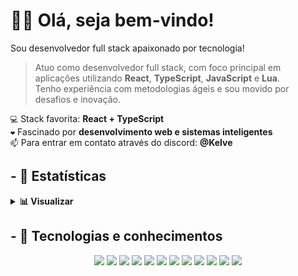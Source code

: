 <h1>🙋‍♂️ Olá, seja bem-vindo!</h1>

Sou desenvolvedor full stack apaixonado por tecnologia!

> Atuo como desenvolvedor full stack, com foco principal em aplicações utilizando **React**, **TypeScript**, **JavaScript** e **Lua**.  
> Tenho experiência com metodologias ágeis e sou movido por desafios e inovação.

`💻` Stack favorita: **React + TypeScript**  
`❤️` Fascinado por **desenvolvimento web e sistemas inteligentes**  
`📫` Para entrar em contato através do discord: **@Kelve**

## - 🧠 Estatísticas

<details>
  <summary><strong>📊 Visualizar</strong></summary>
  <br />

  <table align="center">
    <tr>
      <td>
        <img src="https://github-readme-stats.vercel.app/api?username=kelvezada&show_icons=true&hide_border=true&count_private=true&include_all_commits=true&theme=radical" />
      </td>
      <td>
        <img src="https://github-readme-stats.vercel.app/api/top-langs/?username=kelvezada&layout=compact&langs_count=8&hide_border=true&theme=radical" />
      </td>
    </tr>
  </table>

  <p align="center">
    <img src="https://github-readme-streak-stats.herokuapp.com/?user=kelvezada&theme=radical&hide_border=true" />
  </p>
</details>

## - 🧠 Tecnologias e conhecimentos

<p align="center">
  <a href="https://www.lua.org/docs.html"><img src="https://skillicons.dev/icons?i=lua&theme=dark" /></a>
  <a href="https://reactjs.org/docs/getting-started.html"><img src="https://skillicons.dev/icons?i=react&theme=dark" /></a>
  <a href="https://vitejs.dev/guide/"><img src="https://skillicons.dev/icons?i=vite&theme=dark" /></a>
  <a href="https://www.typescriptlang.org/docs/"><img src="https://skillicons.dev/icons?i=ts&theme=dark" /></a>
  <a href="https://developer.mozilla.org/en-US/docs/Web/JavaScript"><img src="https://skillicons.dev/icons?i=js&theme=dark" /></a>
  <a href="https://nodejs.org/en/docs/"><img src="https://skillicons.dev/icons?i=nodejs&theme=dark" /></a>
  <a href="https://developer.mozilla.org/en-US/docs/Web/CSS"><img src="https://skillicons.dev/icons?i=css&theme=dark" /></a>
  <a href="https://tailwindcss.com/docs"><img src="https://skillicons.dev/icons?i=tailwind&theme=dark" /></a>
  <a href="https://www.mongodb.com/docs/"><img src="https://skillicons.dev/icons?i=mongodb&theme=dark" /></a>
  <a href="https://dev.mysql.com/doc/"><img src="https://skillicons.dev/icons?i=mysql&theme=dark" /></a>
  <a href="https://developer.mozilla.org/pt-BR/docs/Web/HTML"><img src="https://skillicons.dev/icons?i=html&theme=dark" /></a>
  <a href="https://discord.js.org/#/docs/main/stable/general/welcome"><img src="https://skillicons.dev/icons?i=discordjs&theme=dark" /></a>
</p>
